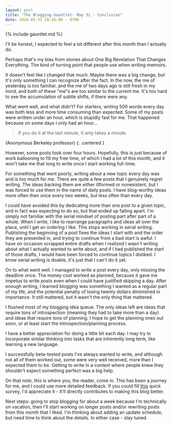```yaml
---
layout: post
title: "The Blogging Gauntlet: May 31 - Conclusion"
date: 2016-05-31 20:26:00 - 0700
---
```


{% include gauntlet.md %}

I'll be honest, I expected to feel a lot different after this month than I actually do.

Perhaps that's my bias from stories about One Big Revelation That Changes Everything. The kind of turning point that people use when writing memoirs.

It doesn't feel like I changed that much. Maybe there was a big change, but it's only something I can recognize after the fact. In the now, the me of yesterday is too familiar, and the me of two days ago is still fresh in my mind, and both of these "me"s are too similar to the current me. It's too hard to see the accumulation of subtle shifts, if there were any.

What went well, and what didn't? For starters, writing 500 words every day was both less and more time consuming than expected. Some of my posts were written under an hour, which is stupidly fast for me. That happened because on some days I only had an hour...

> If you do it at the last minute, it only takes a minute.

(Anonymous Berkeley professor)
{: .centered }

However, some posts took over four hours. Hopefully, this is just because of work ballooning to fill my free time, of which I had a lot of this month, and it won't take me that long to write once I start working full-time.

For something that went poorly, writing about a new topic every day was and is too much for me. There are quite a few posts that I genuinely regret writing. The ideas backing them are either illformed or nonexistent, but I was forced to use them in the name of daily posts.
I have blog-worthy ideas more often than once every two weeks, but less often than every day.

I could have avoided this by dedicating more than one post to a given topic, and in fact was expecting to do so, but that ended up falling apart. I'm simply not familiar with the serial mindset of posting part after part of a whole. When I write, I like to rearrange paragraphs and ideas all over the place, until I get an ordering I like. This stops working in serial writing. Publishing the beginning of a post fixes the ideas I start with and the order they are presented in, and trying to continue from a bad start is awful. I have on occasion scrapped entire drafts when I realized I wasn't writing about what I actually wanted to write about, and if I had published the start of those drafts, I would have been forced to continue topics I disliked. I know serial writing is doable, it's just that I can't do it yet.

On to what went well. I managed to write a post every day, only missing the deadline once. The money cost worked as planned, because it gave me impetus to write posts even when I could have justified skipping a day. After enough writing, I learned blogging was something I wanted as a regular part of my life, and the potential penalty of losing twenty dollars diminished in importance. It still mattered, but it wasn't the only thing that mattered.

I flushed most of my blogging idea queue. The only ideas left are ideas that require tons of introspection (meaning they had to take more than a day) and ideas that require tons of planning. I hope to get the planning ones out soon, or at least start the introspection/planning process.

I have a better appreciation for doing a little bit each day. I may try to incorporate similar thinking into tasks that are inherently long term, like learning a new language.

I successfully beta-tested posts I've always wanted to write, and although not all of them worked out, some were very well received, more than I expected them to be. Getting to write in a context where people knew they shouldn't expect something perfect was a big help.

On that note, this is where you, the reader, come in. This has been a journey for me, and I could use more detailed feedback. If you could fill [this](http://goo.gl/forms/fZwUAKGkzIBwahQ83) quick survey, I'd appreciate it - it'll directly contributes to making this blog better.

Next steps: going to stop blogging for about a week because I'm technically on vacation, then I'll start working on longer posts and/or rewriting posts from this month that I liked. I'm thinking about adding an update schedule, but need time to think about the details. In either case - stay tuned.
